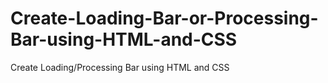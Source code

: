 # Create-Loading-Bar-or-Processing-Bar-using-HTML-and-CSS
Create Loading/Processing Bar using HTML and CSS
